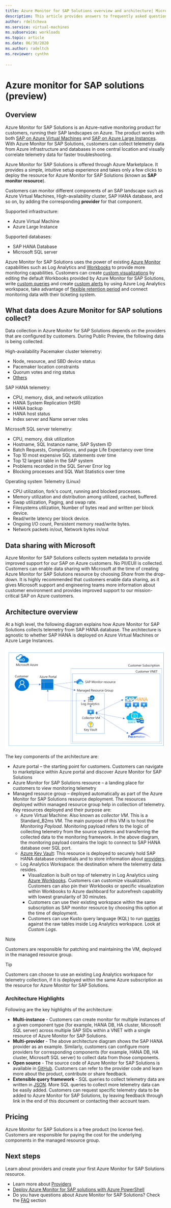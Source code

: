 ```yaml
---
title: Azure Monitor for SAP Solutions overview and architecture| Microsoft Docs
description: This article provides answers to frequently asked questions about Azure monitor for SAP solutions
author: rdeltcheva
ms.service: virtual-machines
ms.subservice: workloads
ms.topic: article
ms.date: 06/30/2020
ms.author: radeltch
ms.reviewer: cynthn

---
```


# Azure monitor for SAP solutions (preview)

## Overview

Azure Monitor for SAP Solutions is an Azure-native monitoring product for customers, running their SAP landscapes on Azure. The product works with both [SAP on Azure Virtual Machines](./hana-get-started.md) and [SAP on Azure Large Instances](./hana-overview-architecture.md).
With Azure Monitor for SAP Solutions, customers can collect telemetry data from Azure infrastructure and databases in one central location and visually correlate telemetry data for faster troubleshooting.

Azure Monitor for SAP Solutions is offered through Azure Marketplace. It provides a simple, intuitive setup experience and takes only a few clicks to deploy the resource for Azure Monitor for SAP Solutions (known as **SAP monitor resource**).

Customers can monitor different components of an SAP landscape such as Azure Virtual Machines, High-availability cluster, SAP HANA database, and so on, by adding the corresponding **provider** for that component.

Supported infrastructure:

- Azure Virtual Machine
- Azure Large Instance

Supported databases:
- SAP HANA Database
- Microsoft SQL server

Azure Monitor for SAP Solutions uses the power of existing [Azure Monitor](../../../azure-monitor/overview.md) capabilities such as Log Analytics and [Workbooks](../../../azure-monitor/visualizations/workbooks-overview.md) to provide more monitoring capabilities. Customers can create [custom visualizations](../../../azure-monitor/visualizations/workbooks-overview.md#getting-started) by editing the default Workbooks provided by Azure Monitor for SAP Solutions, write [custom queries](../../../azure-monitor/logs/log-analytics-tutorial.md) and create [custom alerts](../../../azure-monitor/alerts/tutorial-response.md) by using Azure Log Analytics workspace, take advantage of [flexible retention period](../../../azure-monitor/platform/manage-cost-storage.md#change-the-data-retention-period) and connect monitoring data with their ticketing system.

## What data does Azure Monitor for SAP solutions collect?

Data collection in Azure Monitor for SAP Solutions depends on the providers that are configured by customers. During Public Preview, the following data is being collected.

High-availability Pacemaker cluster telemetry:
- Node, resource, and SBD device status
- Pacemaker location constraints
- Quorum votes and ring status
- [Others](https://github.com/ClusterLabs/ha_cluster_exporter/blob/master/doc/metrics.md)

SAP HANA telemetry:
- CPU, memory, disk, and network utilization
- HANA System Replication (HSR)
- HANA backup
- HANA host status
- Index server and Name server roles

Microsoft SQL server telemetry:
- CPU, memory, disk utilization
- Hostname, SQL Instance name, SAP System ID
- Batch Requests, Compilations, and page Life Expectancy over time
- Top 10 most expensive SQL statements over time
- Top 12 largest table in the SAP system
- Problems recorded in the SQL Server Error log
- Blocking processes and SQL Wait Statistics over time

Operating system Telemetry (Linux) 
- CPU utilization, fork's count, running and blocked processes. 
- Memory utilization and distribution among utilized, cached, buffered. 
- Swap utilization, Paging, and swap rate. 
- Filesystems utilization, Number of bytes read and written per block device. 
- Read/write latency per block device. 
- Ongoing I/O count, Persistent memory read/write bytes. 
- Network packets in/out, Network bytes in/out 

## Data sharing with Microsoft

Azure Monitor for SAP Solutions collects system metadata to provide improved support for our SAP on Azure customers. No PII/EUII is collected.
Customers can enable data sharing with Microsoft at the time of creating Azure Monitor for SAP Solutions resource by choosing *Share* from the drop-down.
It is highly recommended that customers enable data sharing, as it gives Microsoft support and engineering teams more information about customer environment and provides improved support to our mission-critical SAP on Azure customers.

## Architecture overview

At a high level, the following diagram explains how Azure Monitor for SAP Solutions collects telemetry from SAP HANA database. The architecture is agnostic to whether SAP HANA is deployed on Azure Virtual Machines or Azure Large Instances.

![Azure Monitor for SAP solutions architecture](./media/azure-monitor-sap/azure-monitor-architecture.png)

The key components of the architecture are:
- Azure portal – the starting point for customers. Customers can navigate to marketplace within Azure portal and discover Azure Monitor for SAP Solutions
- Azure Monitor for SAP Solutions resource – a landing place for customers to view monitoring telemetry
- Managed resource group – deployed automatically as part of the Azure Monitor for SAP Solutions resource deployment. The resources deployed within managed resource group help in collection of telemetry. Key resources deployed and their purpose are:
   - Azure Virtual Machine: Also known as *collector VM*. This is a Standard_B2ms VM. The main purpose of this VM is to host the *Monitoring Payload*. Monitoring payload refers to the logic of collecting telemetry from the source systems and transferring the collected data to the monitoring framework. In the above diagram, the monitoring payload contains the logic to connect to SAP HANA database over SQL port.
   - [Azure Key Vault](../../../key-vault/general/basic-concepts.md): This resource is deployed to securely hold SAP HANA database credentials and to store information about [providers](./azure-monitor-providers.md).
   - Log Analytics Workspace: the destination where the telemetry data resides.
      - Visualization is built on top of telemetry in Log Analytics using [Azure Workbooks](../../../azure-monitor/visualizations/workbooks-overview.md). Customers can customize visualization. Customers can also pin their Workbooks or specific visualization within Workbooks to Azure dashboard for autorefresh capability with lowest granularity of 30 minutes.
      - Customers can use their existing workspace within the same subscription as SAP monitor resource by choosing this option at the time of deployment.
      - Customers can use Kusto query language (KQL) to run [queries](../../../azure-monitor/logs/log-query-overview.md) against the raw tables inside Log Analytics workspace. Look at *Custom Logs*.

> [!Note]
> Customers are responsible for patching and maintaining the VM, deployed in the managed resource group.

> [!Tip]
> Customers can choose to use an existing Log Analytics workspace for telemetry collection, if it is deployed within the same Azure subscription as the resource for Azure Monitor for SAP Solutions.

### Architecture Highlights

Following are the key highlights of the architecture:
 - **Multi-instance** - Customers can create monitor for multiple instances of a given component type (for example, HANA DB, HA cluster, Microsoft SQL server) across multiple SAP SIDs within a VNET with a single resource of Azure Monitor for SAP Solutions.
 - **Multi-provider** - The above architecture diagram shows the SAP HANA provider as an example. Similarly, customers can configure more providers for corresponding components (for example, HANA DB, HA cluster, Microsoft SQL server) to collect data from those components.
 - **Open source** - The source code of Azure Monitor for SAP Solutions is available in [GitHub](https://github.com/Azure/AzureMonitorForSAPSolutions). Customers can refer to the provider code and learn more about the product, contribute or share feedback.
 - **Extensible query framework** - SQL queries to collect telemetry data are written in [JSON](https://github.com/Azure/AzureMonitorForSAPSolutions/blob/master/sapmon/content/SapHana.json). More SQL queries to collect more telemetry data can be easily added. Customers can request specific telemetry data to be added to Azure Monitor for SAP Solutions, by leaving feedback through link in the end of this document or contacting their account team.

## Pricing
Azure Monitor for SAP Solutions is a free product (no license fee). Customers are responsible for paying the cost for the underlying components in the managed resource group.

## Next steps

Learn about providers and create your first Azure Monitor for SAP Solutions resource.
 - Learn more about [Providers](./azure-monitor-providers.md)
 - [Deploy Azure Monitor for SAP solutions with Azure PowerShell](azure-monitor-sap-quickstart-powershell.md)
 - Do you have questions about Azure Monitor for SAP Solutions? Check the [FAQ](./azure-monitor-faq.md) section
